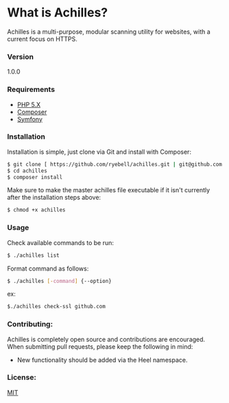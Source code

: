# What is Achilles?

Achilles is a multi-purpose, modular scanning utility for websites, with a current focus on HTTPS.

### Version

1.0.0

### Requirements
* [PHP 5.X]
* [Composer]
* [Symfony]

### Installation

Installation is simple, just clone via Git and install with Composer:


```sh
$ git clone [ https://github.com/ryebell/achilles.git | git@github.com:ryebell/achilles.git ] achilles
$ cd achilles
$ composer install
```

Make sure to make the master achilles file executable if it isn't currently after the installation steps above:

```sh
$ chmod +x achilles
```

### Usage
Check available commands to be run:
```sh
$ ./achilles list
```
Format command as follows:
```sh
$ ./achilles [-command] {--option}
```
ex:
```sh
$./achilles check-ssl github.com
```

### Contributing:
Achilles is completely open source and contributions are encouraged. When submitting pull requests, please keep the following in mind:
- New functionality should be added via the Heel namespace.

### License:
[MIT]

[PHP 5.X]: <http://www.php.net/>
[Composer]: <https://github.com/composer/composer>
[Symfony]: <https://github.com/symfony/symfony>
[MIT]: <https://tldrlegal.com/license/mit-license>

